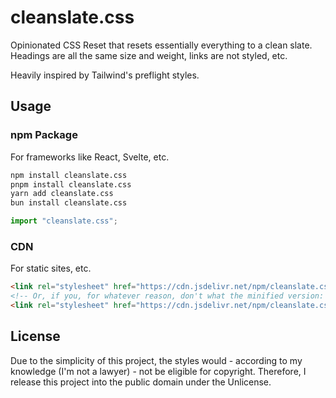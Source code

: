 # cleanslate.css

Opinionated CSS Reset that resets essentially everything to a clean slate. Headings are all the same size and weight, links are not styled, etc.

Heavily inspired by Tailwind's preflight styles.

## Usage

### npm Package

For frameworks like React, Svelte, etc.

```bash
npm install cleanslate.css
pnpm install cleanslate.css
yarn add cleanslate.css
bun install cleanslate.css
```

```ts
import "cleanslate.css";
```

### CDN

For static sites, etc.

```html
<link rel="stylesheet" href="https://cdn.jsdelivr.net/npm/cleanslate.css/cleanslate.min.css">
<!-- Or, if you, for whatever reason, don't what the minified version: -->
<link rel="stylesheet" href="https://cdn.jsdelivr.net/npm/cleanslate.css/cleanslate.css">
```

## License

Due to the simplicity of this project, the styles would - according to my knowledge (I'm not a lawyer) - not be eligible for copyright. Therefore, I release this project into the public domain under the Unlicense.
